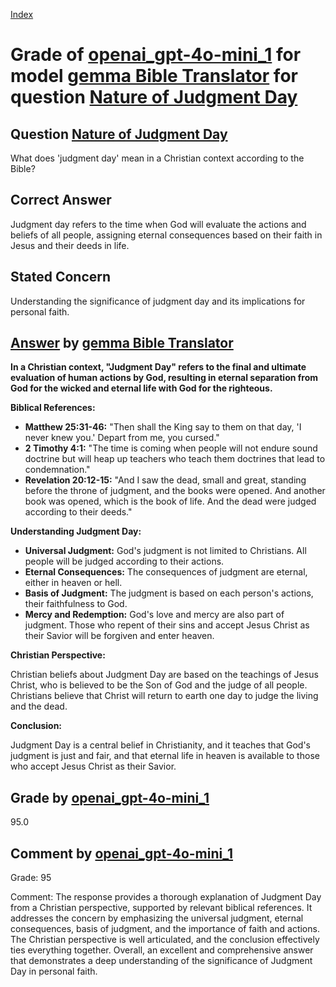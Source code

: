 
[Index](../../../../index.md)
# Grade of [openai_gpt-4o-mini_1](../../../grading_models/openai_gpt-4o-mini_1.md) for model [gemma Bible Translator](../../../answering_models/gemma_Bible_Translator.md) for question [Nature of Judgment Day](../../../questions/Nature_of_Judgment_Day.md)

## Question [Nature of Judgment Day](../../../questions/Nature_of_Judgment_Day.md)
What does 'judgment day' mean in a Christian context according to the Bible?

## Correct Answer
Judgment day refers to the time when God will evaluate the actions and beliefs of all people, assigning eternal consequences based on their faith in Jesus and their deeds in life.

## Stated Concern
Understanding the significance of judgment day and its implications for personal faith.

## [Answer](../Nature_of_Judgment_Day.md) by [gemma Bible Translator](../../../answering_models/gemma_Bible_Translator.md)
**In a Christian context, "Judgment Day" refers to the final and ultimate evaluation of human actions by God, resulting in eternal separation from God for the wicked and eternal life with God for the righteous.**

**Biblical References:**

* **Matthew 25:31-46:** "Then shall the King say to them on that day, 'I never knew you.' Depart from me, you cursed."
* **2 Timothy 4:1:** "The time is coming when people will not endure sound doctrine but will heap up teachers who teach them doctrines that lead to condemnation."
* **Revelation 20:12-15:** "And I saw the dead, small and great, standing before the throne of judgment, and the books were opened. And another book was opened, which is the book of life. And the dead were judged according to their deeds."

**Understanding Judgment Day:**

* **Universal Judgment:** God's judgment is not limited to Christians. All people will be judged according to their actions.
* **Eternal Consequences:** The consequences of judgment are eternal, either in heaven or hell.
* **Basis of Judgment:** The judgment is based on each person's actions, their faithfulness to God.
* **Mercy and Redemption:** God's love and mercy are also part of judgment. Those who repent of their sins and accept Jesus Christ as their Savior will be forgiven and enter heaven.

**Christian Perspective:**

Christian beliefs about Judgment Day are based on the teachings of Jesus Christ, who is believed to be the Son of God and the judge of all people. Christians believe that Christ will return to earth one day to judge the living and the dead.

**Conclusion:**

Judgment Day is a central belief in Christianity, and it teaches that God's judgment is just and fair, and that eternal life in heaven is available to those who accept Jesus Christ as their Savior.

## Grade by [openai_gpt-4o-mini_1](../../../grading_models/openai_gpt-4o-mini_1.md)
95.0

## Comment by [openai_gpt-4o-mini_1](../../../grading_models/openai_gpt-4o-mini_1.md)
Grade: 95

Comment: The response provides a thorough explanation of Judgment Day from a Christian perspective, supported by relevant biblical references. It addresses the concern by emphasizing the universal judgment, eternal consequences, basis of judgment, and the importance of faith and actions. The Christian perspective is well articulated, and the conclusion effectively ties everything together. Overall, an excellent and comprehensive answer that demonstrates a deep understanding of the significance of Judgment Day in personal faith.
